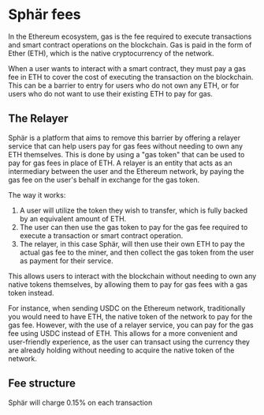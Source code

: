 # Sphär fees

In the Ethereum ecosystem, gas is the fee required to execute transactions and smart contract operations on the blockchain. Gas is paid in the form of Ether (ETH), which is the native cryptocurrency of the network.

When a user wants to interact with a smart contract, they must pay a gas fee in ETH to cover the cost of executing the transaction on the blockchain. This can be a barrier to entry for users who do not own any ETH, or for users who do not want to use their existing ETH to pay for gas.

## The Relayer&#x20;

Sphär is a platform that aims to remove this barrier by offering a relayer service that can help users pay for gas fees without needing to own any ETH themselves. This is done by using a "gas token" that can be used to pay for gas fees in place of ETH. A relayer is an entity that acts as an intermediary between the user and the Ethereum network, by paying the gas fee on the user's behalf in exchange for the gas token.

The way it works:

1. A user will utilize the token they wish to transfer, which is fully backed by an equivalent amount of ETH.
2. The user can then use the gas token to pay for the gas fee required to execute a transaction or smart contract operation.
3. The relayer, in this case Sphär, will then use their own ETH to pay the actual gas fee to the miner, and then collect the gas token from the user as payment for their service.

This allows users to interact with the blockchain without needing to own any native tokens themselves, by allowing them to pay for gas fees with a gas token instead.

For instance, when sending USDC on the Ethereum network, traditionally you would need to have ETH, the native token of the network to pay for the gas fee. However, with the use of a relayer service, you can pay for the gas fee using USDC instead of ETH. This allows for a more convenient and user-friendly experience, as the user can transact using the currency they are already holding without needing to acquire the native token of the network.&#x20;

## Fee structure

Sphär will charge 0.15% on each transaction&#x20;
